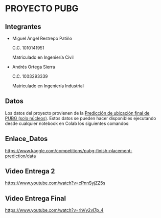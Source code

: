 # PROYECTO PUBG

## Integrantes
- Miguel Ángel Restrepo Patiño

  C.C. 1010141951

  Matriculado en Ingeniería Civil
  
- Andrés Ortega Sierra
  
  C.C. 1003293339
  
  Matriculado en Ingeniería Industrial

## Datos
Los datos del proyecto provienen de la [Predicción de ubicación final de PUBG (solo núcleos)](https://www.kaggle.com/competitions/pubg-finish-placement-prediction/overview). 
Estos datos se pueden hacer disponibles ejecutando desde cualquier notebook en Colab los siguientes comandos: 

## Enlace_Datos
https://www.kaggle.com/competitions/pubg-finish-placement-prediction/data

## Video Entrega 2
https://www.youtube.com/watch?v=cPnnSyjZZ5s

## Video Entrega Final 
https://www.youtube.com/watch?v=rhVy2vI7p_4
